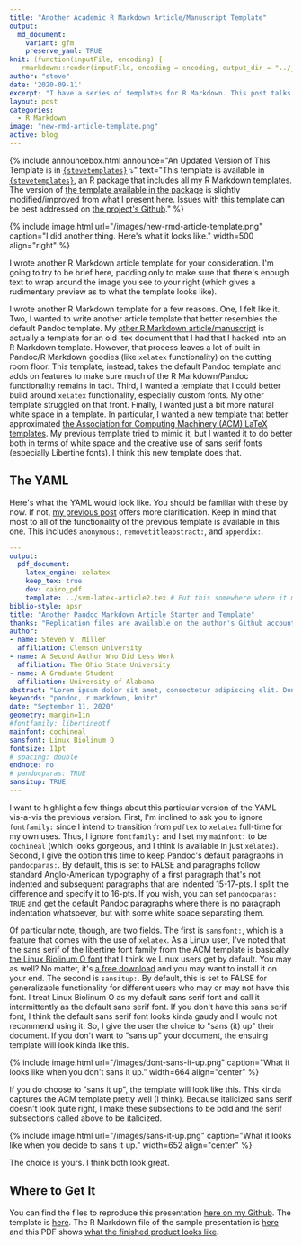 ```yaml
---
title: "Another Academic R Markdown Article/Manuscript Template"
output:
  md_document:
    variant: gfm
    preserve_yaml: TRUE
knit: (function(inputFile, encoding) {
   rmarkdown::render(inputFile, encoding = encoding, output_dir = "../_posts") })
author: "steve"
date: '2020-09-11'
excerpt: "I have a series of templates for R Markdown. This post talks about another academic article/manuscript template I made."
layout: post
categories:
  - R Markdown
image: "new-rmd-article-template.png"
active: blog
---
```


{% include announcebox.html announce="An Updated Version of This Template is in <a href='http://svmiller.com/stevetemplates'><code class='highlighter-rouge'>{stevetemplates}</code></a> ⤵️" text="This template is available in <a href='http://svmiller.com/stevetemplates'><code class='highlighter-rouge'>{stevetemplates}</code></a>, an R package that includes all my R Markdown templates. The version of <a href='http://svmiller.com/stevetemplates/reference/article2.html'>the template available in the package</a> is slightly modified/improved from what I present here. Issues with this template can be best addressed on <a href='https://github.com/svmiller/stevetemplates'>the project's Github</a>." %}


{% include image.html url="/images/new-rmd-article-template.png" caption="I did another thing. Here's what it looks like." width=500 align="right" %}

<style>
img[src*='#center'] { 
    display: block;
    margin: auto;
}
</style>




I wrote another R Markdown article template for your consideration. I'm going to try to be brief here, padding only to make sure that there's enough text to wrap around the image you see to your right (which gives a rudimentary preview as to what the template looks like). 

I wrote another R Markdown template for a few reasons. One, I felt like it. Two, I wanted to write another article template that better resembles the default Pandoc template. My [other R Markdown article/manuscript](http://svmiller.com/blog/2016/02/svm-r-markdown-manuscript/) is actually a template for an old .tex document that I had that I hacked into an R Markdown template. However, that process leaves a lot of built-in Pandoc/R Markdown goodies (like `xelatex` functionality) on the cutting room floor. This template, instead, takes the default Pandoc template and adds on features to make sure much of the R Markdown/Pandoc functionality remains in tact. Third, I wanted a template that I could better build around `xelatex` functionality, especially custom fonts. My other template struggled on that front. Finally, I wanted just a bit more natural white space in a template. In particular, I wanted a new template that better approximated [the Association for Computing Machinery (ACM) LaTeX templates](https://www.latextemplates.com/template/acm-publications). My previous template tried to mimic it, but I wanted it to do better both in terms of white space and the creative use of sans serif fonts (especially Libertine fonts). I think this new template does that.

## The YAML

Here's what the YAML would look like. You should be familiar with these by now. If not, [my previous post](http://svmiller.com/blog/2016/02/svm-r-markdown-manuscript/) offers more clarification. Keep in mind that most to all of the functionality of the previous template is available in this one. This includes `anonymous:`, `removetitleabstract:`, and `appendix:`.

```yaml
---
output: 
  pdf_document:
    latex_engine: xelatex
    keep_tex: true
    dev: cairo_pdf
    template: ../svm-latex-article2.tex # Put this somewhere where it makes sense, obviously
biblio-style: apsr
title: "Another Pandoc Markdown Article Starter and Template"
thanks: "Replication files are available on the author's Github account (http://github.com/svmiller/svm-r-markdown-templates). **Current version**: September 11, 2020; **Corresponding author**: steven.v.miller@gmail.com."
author:
- name: Steven V. Miller
  affiliation: Clemson University
- name: A Second Author Who Did Less Work
  affiliation: The Ohio State University
- name: A Graduate Student
  affiliation: University of Alabama
abstract: "Lorem ipsum dolor sit amet, consectetur adipiscing elit. Donec sit amet libero justo. Pellentesque eget nibh ex. Aliquam tincidunt egestas lectus id ullamcorper. Proin tellus orci, posuere sed cursus at, bibendum ac odio. Nam consequat non ante eget aliquam. Nulla facilisis tincidunt elit. Nunc hendrerit pellentesque quam, eu imperdiet ipsum porttitor ut. Interdum et malesuada fames ac ante ipsum primis in faucibus. Suspendisse potenti. Duis vitae nibh mauris. Duis nec sem sit amet ante dictum mattis. Suspendisse diam velit, maximus eget commodo at, faucibus et nisi. Ut a pellentesque eros, sit amet suscipit eros. Nunc tincidunt quis risus suscipit vestibulum. Quisque eu fringilla massa."
keywords: "pandoc, r markdown, knitr"
date: "September 11, 2020"
geometry: margin=1in
#fontfamily: libertineotf
mainfont: cochineal
sansfont: Linux Biolinum O
fontsize: 11pt
# spacing: double
endnote: no
# pandocparas: TRUE
sansitup: TRUE
---
```

I want to highlight a few things about this particular version of the YAML vis-a-vis the previous version. First, I'm inclined to ask you to ignore `fontfamily:` since I intend to transition from `pdftex` to `xelatex` full-time for my own uses. Thus, I ignore `fontfamily:` and I set my `mainfont:` to be `cochineal` (which looks gorgeous, and I think is available in just `xelatex`). Second, I give the option this time to keep Pandoc's default paragraphs in `pandocparas:`. By default, this is set to FALSE and paragraphs follow standard Anglo-American typography of a first paragraph that's not indented and subsequent paragraphs that are indented 15-17-pts. I split the difference and specify it to 16-pts. If you wish, you can set `pandocparas: TRUE` and get the default Pandoc paragraphs where there is no paragraph indentation whatsoever, but with some white space separating them.

Of particular note, though, are two fields. The first is `sansfont:`, which is a feature that comes with the use of `xelatex`. As a Linux user, I've noted that the sans serif of the libertine font family from the ACM template is basically [the Linux Biolinum O font](https://fonts2u.com/linux-biolinum-o.font) that I think we Linux users get by default. You may as well? No matter, it's [a free download](https://fonts2u.com/linux-biolinum-o.font)  and you may want to install it on your end. The second is `sansitup:`. By default, this is set to FALSE for generalizable functionality for different users who may or may not have this font. I treat Linux Biolinum O as my default sans serif font and call it intermittently as the default sans serif font. If you don't have this sans serif font, I think the default sans serif font looks kinda gaudy and I would not recommend using it. So, I give the user the choice to "sans (it) up" their document. If you don't want to "sans up" your document, the ensuing template will look kinda like this.

{% include image.html url="/images/dont-sans-it-up.png" caption="What it looks like when you don't sans it up." width=664 align="center" %}

<!-- ![](../../../../../../images/dont-sans-it-up.png#center) -->

If you do choose to "sans it up", the template will look like this. This kinda captures the ACM template pretty well (I think). Because italicized sans serif doesn't look quite right, I make these subsections to be bold and the serif subsections called above to be italicized.

{% include image.html url="/images/sans-it-up.png" caption="What it looks like when you decide to sans it up." width=652 align="center" %}

<!-- ![](../../../../../../images/sans-it-up.png#center) -->


The choice is yours. I think both look great.

## Where to Get It

You can find the files to reproduce this presentation [here on my Github](https://github.com/svmiller/svm-r-markdown-templates/tree/master/article2-example). The template is [here](https://github.com/svmiller/svm-r-markdown-templates/blob/master/svm-latex-article2.tex). The R Markdown file of the sample presentation is [here](https://github.com/svmiller/svm-r-markdown-templates/blob/master/article2-example/svm-article2-example.Rmd) and this PDF shows [what the finished product looks like](https://github.com/svmiller/svm-r-markdown-templates/blob/master/article2-example/svm-article2-example.pdf). 


